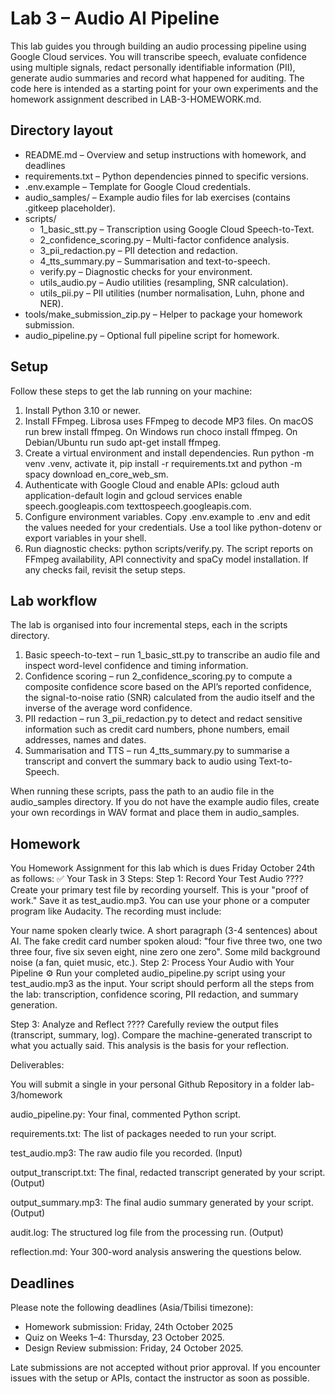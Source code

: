 # Lab 3 – Audio AI Pipeline

This lab guides you through building an audio processing pipeline using Google Cloud services. You will transcribe speech, evaluate confidence using multiple signals, redact personally identifiable information (PII), generate audio summaries and record what happened for auditing. The code here is intended as a starting point for your own experiments and the homework assignment described in LAB-3-HOMEWORK.md.

## Directory layout

- README.md – Overview and setup instructions with homework, and deadlines
- requirements.txt – Python dependencies pinned to specific versions.
- .env.example – Template for Google Cloud credentials.
- audio_samples/ – Example audio files for lab exercises (contains .gitkeep placeholder).
- scripts/
  - 1_basic_stt.py – Transcription using Google Cloud Speech-to-Text.
  - 2_confidence_scoring.py – Multi-factor confidence analysis.
  - 3_pii_redaction.py – PII detection and redaction.
  - 4_tts_summary.py – Summarisation and text-to-speech.
  - verify.py – Diagnostic checks for your environment.
  - utils_audio.py – Audio utilities (resampling, SNR calculation).
  - utils_pii.py – PII utilities (number normalisation, Luhn, phone and NER).
- tools/make_submission_zip.py – Helper to package your homework submission.
- audio_pipeline.py – Optional full pipeline script for homework.

## Setup

Follow these steps to get the lab running on your machine:

1. Install Python 3.10 or newer.
2. Install FFmpeg. Librosa uses FFmpeg to decode MP3 files. On macOS run brew install ffmpeg. On Windows run choco install ffmpeg. On Debian/Ubuntu run sudo apt-get install ffmpeg.
3. Create a virtual environment and install dependencies. Run python -m venv .venv, activate it, pip install -r requirements.txt and python -m spacy download en_core_web_sm.
4. Authenticate with Google Cloud and enable APIs: gcloud auth application-default login and gcloud services enable speech.googleapis.com texttospeech.googleapis.com.
5. Configure environment variables. Copy .env.example to .env and edit the values needed for your credentials. Use a tool like python-dotenv or export variables in your shell.
6. Run diagnostic checks: python scripts/verify.py. The script reports on FFmpeg availability, API connectivity and spaCy model installation. If any checks fail, revisit the setup steps.

## Lab workflow

The lab is organised into four incremental steps, each in the scripts directory.

1. Basic speech-to-text – run 1_basic_stt.py to transcribe an audio file and inspect word-level confidence and timing information.
2. Confidence scoring – run 2_confidence_scoring.py to compute a composite confidence score based on the API’s reported confidence, the signal-to-noise ratio (SNR) calculated from the audio itself and the inverse of the average word confidence.
3. PII redaction – run 3_pii_redaction.py to detect and redact sensitive information such as credit card numbers, phone numbers, email addresses, names and dates.
4. Summarisation and TTS – run 4_tts_summary.py to summarise a transcript and convert the summary back to audio using Text-to-Speech.

When running these scripts, pass the path to an audio file in the audio_samples directory. If you do not have the example audio files, create your own recordings in WAV format and place them in audio_samples.

## Homework

You Homework Assignment for this lab which is dues Friday October 24th as follows:
✅ Your Task in 3 Steps:
Step 1: Record Your Test Audio ???? Create your primary test file by recording yourself. This is your "proof of work." Save it as test_audio.mp3. You can use your phone or a computer program like Audacity. The recording must include:

Your name spoken clearly twice.
A short paragraph (3-4 sentences) about AI.
The fake credit card number spoken aloud: "four five three two, one two three four, five six seven eight, nine zero one zero".
Some mild background noise (a fan, quiet music, etc.).
Step 2: Process Your Audio with Your Pipeline ⚙️ Run your completed audio_pipeline.py script using your test_audio.mp3 as the input. Your script should perform all the steps from the lab: transcription, confidence scoring, PII redaction, and summary generation.

Step 3: Analyze and Reflect ???? Carefully review the output files (transcript, summary, log). Compare the machine-generated transcript to what you actually said. This analysis is the basis for your reflection.

Deliverables:

You will submit a single in your personal Github Repository in a folder lab-3/homework

audio_pipeline.py: Your final, commented Python script.

requirements.txt: The list of packages needed to run your script.

test_audio.mp3: The raw audio file you recorded. (Input)

output_transcript.txt: The final, redacted transcript generated by your script. (Output)

output_summary.mp3: The final audio summary generated by your script. (Output)

audit.log: The structured log file from the processing run. (Output)

reflection.md: Your 300-word analysis answering the questions below.




## Deadlines

Please note the following deadlines (Asia/Tbilisi timezone):

- Homework submission: Friday, 24th October 2025
- Quiz on Weeks 1–4: Thursday, 23 October 2025.
- Design Review submission: Friday, 24 October 2025.

Late submissions are not accepted without prior approval. If you encounter issues with the setup or APIs, contact the instructor as soon as possible.
